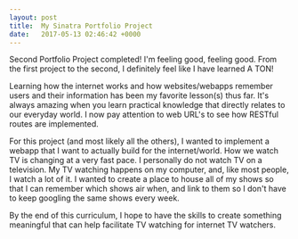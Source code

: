 ```yaml
---
layout: post
title:  My Sinatra Portfolio Project
date:   2017-05-13 02:46:42 +0000
---
```



Second Portfolio Project completed! I'm feeling good, feeling good. From the first project to the second, I definitely feel like I have learned A TON!

Learning how the internet works and how websites/webapps remember users and their information has been my favorite lesson(s) thus far. It's always amazing when you learn practical knowledge that directly relates to our everyday world. I now pay attention to web URL's to see how RESTful routes are implemented. 

For this project (and most likely all the others), I wanted to implement a webapp that I want to actually build for the internet/world. How we watch TV is changing at a very fast pace. I personally do not watch TV on a television. My TV watching happens on my computer, and, like most people, I watch a lot of it. I wanted to create a place to house all of my shows so that I can remember which shows air when, and link to them so I don't have to keep googling the same shows every week. 

By the end of this curriculum, I hope to have the skills to create something meaningful that can help facilitate TV watching for internet TV watchers. 
